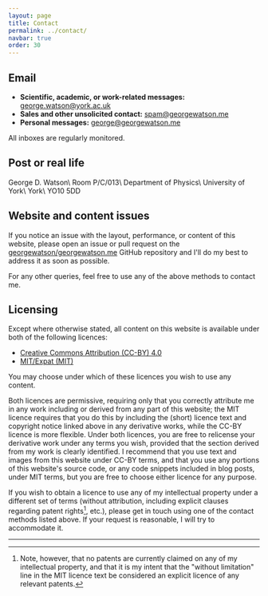 ```yaml
---
layout: page
title: Contact
permalink: ../contact/
navbar: true
order: 30
---
```


## Email

* **Scientific, academic, or work-related messages:**
  [george.watson@york.ac.uk](mailto:george.watson@york.ac.uk)
* **Sales and other unsolicited contact:**
  [spam@georgewatson.me](mailto:spam@georgewatson.me)
* **Personal messages:**
  [george@georgewatson.me](mailto:george@georgewatson.me)

All inboxes are regularly monitored.

## Post or real life

George D. Watson\\
Room P/C/013\\
Department of Physics\\
University of York\\
York\\
YO10&nbsp;5DD

## Website and content issues

If you notice an issue with the layout, performance, or content of this website,
please open an issue or pull request on the
[georgewatson/georgewatson.me](https://github.com/georgewatson/georgewatson.me)
GitHub repository
and I'll do my best to address it as soon as possible.

For any other queries,
feel free to use any of the above methods to contact me.

## Licensing

Except where otherwise stated,
all content on this website is available under both of the following licences:

* [Creative Commons Attribution (CC-BY) 4.0](https://creativecommons.org/licenses/by/4.0/)
* [MIT/Expat (MIT)](/LICENSE)

You may choose under which of these licences you wish to use any content.

Both licences are permissive,
requiring only that you correctly attribute me in any work including or derived
from any part of this website;
the MIT licence requires that you do this by including the (short) licence text
and copyright notice linked above in any derivative works,
while the CC-BY licence is more flexible.
Under both licences, you are free to relicense your derivative work under any
terms you wish,
provided that the section derived from my work is clearly identified.
I recommend that you use text and images from this website under CC-BY terms,
and that you use any portions of this website's source code,
or any code snippets included in blog posts,
under MIT terms,
but you are free to choose either licence for any purpose.

If you wish to obtain a licence to use any of my intellectual property under a
different set of terms
(without attribution,
including explicit clauses regarding patent rights[^1],
etc.),
please get in touch using one of the contact methods listed above.
If your request is reasonable,
I will try to accommodate it.

***

[^1]: Note, however, that no patents are currently claimed on any of my
      intellectual property, and that it is my intent that the
      "without limitation" line in the MIT licence text be considered
      an explicit licence of any relevant patents.
